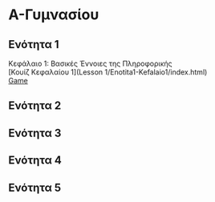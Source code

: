 # Α-Γυμνασίου

## Ενότητα 1
Κεφάλαιο 1: Βασικές Έννοιες της Πληροφορικής
<br>[Κουίζ Κεφαλαίου 1](Lesson 1/Enotita1-Kefalaio1/index.html) <br>
[Game](Lesson%201/Help%20The%20Man.exe)
## Ενότητα 2
## Ενότητα 3
## Ενότητα 4
## Ενότητα 5
